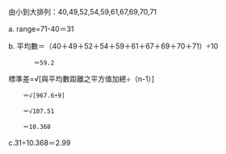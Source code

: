 由小到大排列：40,49,52,54,59,61,67,69,70,71

a.   range=71-40＝31

b.   平均數＝（40＋49＋52＋54＋59＋61＋67＋69＋70＋71）÷10
  
           ＝59.2

   標準差=√[與平均數距離之平方值加總÷（n-1）]
     
        ＝√[967.6÷9]
        
        ＝√107.51
        
        ＝10.368
    
c.31÷10.368＝2.99
